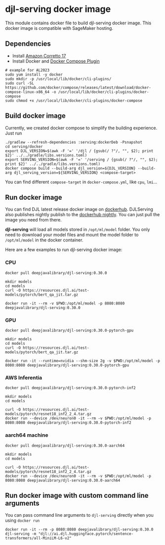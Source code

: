 # djl-serving docker image

This module contains docker file to build djl-serving docker image. This docker image
is compatible with SageMaker hosting.

## Dependencies
* Install [Amazon Corretto 17](https://docs.aws.amazon.com/corretto/latest/corretto-17-ug/generic-linux-install.html#rpm-linux-install-instruct) 
* Install Docker and [Docker Compose Plugin](https://docs.docker.com/compose/install/linux/#install-the-plugin-manually)
```
# example for AL2023
sudo yum install -y docker
sudo mkdir -p /usr/local/lib/docker/cli-plugins/
sudo curl -SL https://github.com/docker/compose/releases/latest/download/docker-compose-linux-x86_64 -o /usr/local/lib/docker/cli-plugins/docker-compose
sudo chmod +x /usr/local/lib/docker/cli-plugins/docker-compose
```


## Build docker image

Currently, we created docker compose to simplify the building experience. Just run

```shell
./gradlew --refresh-dependencies :serving:dockerDeb -Psnapshot
cd serving/docker
export DJL_VERSION=$(awk -F '=' '/djl / {gsub(/ ?"/, "", $2); print $2}' ../../gradle/libs.versions.toml)
export SERVING_VERSION=$(awk -F '=' '/serving / {gsub(/ ?"/, "", $2); print $2}' ../../gradle/libs.versions.toml)
docker compose build --build-arg djl_version=${DJL_VERSION} --build-arg djl_serving_version=${SERVING_VERSION} <compose-target>
```

You can find different `compose-target` in `docker-compose.yml`, like `cpu`, `lmi`...

## Run docker image

You can find DJL latest release docker image on [dockerhub](https://hub.docker.com/r/deepjavalibrary/djl-serving/tags?page=1&name=0.30.0).
DJLServing also publishes nightly publish to the [dockerhub nightly](https://hub.docker.com/r/deepjavalibrary/djl-serving/tags?page=1&name=nightly).
You can just pull the image you need from there.

**djl-serving** will load all models stored in `/opt/ml/model` folder. You only need to
download your model files and mount the model folder to `/opt/ml/model` in the docker container.

Here are a few examples to run djl-serving docker image:

### CPU

```shell
docker pull deepjavalibrary/djl-serving:0.30.0

mkdir models
cd models
curl -O https://resources.djl.ai/test-models/pytorch/bert_qa_jit.tar.gz

docker run -it --rm -v $PWD:/opt/ml/model -p 8080:8080 deepjavalibrary/djl-serving:0.30.0
```

### GPU

```shell
docker pull deepjavalibrary/djl-serving:0.30.0-pytorch-gpu

mkdir models
cd models
curl -O https://resources.djl.ai/test-models/pytorch/bert_qa_jit.tar.gz

docker run -it --runtime=nvidia --shm-size 2g -v $PWD:/opt/ml/model -p 8080:8080 deepjavalibrary/djl-serving:0.30.0-pytorch-gpu
```

### AWS Inferentia

```shell
docker pull deepjavalibrary/djl-serving:0.30.0-pytorch-inf2

mkdir models
cd models

curl -O https://resources.djl.ai/test-models/pytorch/resnet18_inf2_2_4.tar.gz
docker run --device /dev/neuron0 -it --rm -v $PWD:/opt/ml/model -p 8080:8080 deepjavalibrary/djl-serving:0.30.0-pytorch-inf2
```

### aarch64 machine

```shell
docker pull deepjavalibrary/djl-serving:0.30.0-aarch64

mkdir models
cd models

curl -O https://resources.djl.ai/test-models/pytorch/resnet18_inf2_2_4.tar.gz
docker run --device /dev/neuron0 -it --rm -v $PWD:/opt/ml/model -p 8080:8080 deepjavalibrary/djl-serving:0.30.0-aarch64
```

## Run docker image with custom command line arguments

You can pass command line arguments to `djl-serving` directly when you using `docker run`

```
docker run -it --rm -p 8080:8080 deepjavalibrary/djl-serving:0.30.0 djl-serving -m "djl://ai.djl.huggingface.pytorch/sentence-transformers/all-MiniLM-L6-v2"
```

